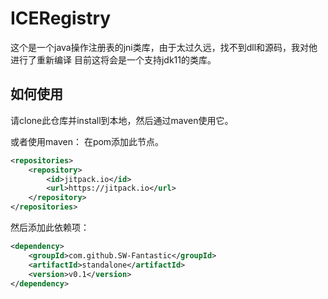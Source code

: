 # ICERegistry

这个是一个java操作注册表的jni类库，由于太过久远，找不到dll和源码，我对他进行了重新编译
目前这将会是一个支持jdk11的类库。

## 如何使用

请clone此仓库并install到本地，然后通过maven使用它。

或者使用maven：
在pom添加此节点。
```xml
<repositories>
	<repository>
	    <id>jitpack.io</id>
		<url>https://jitpack.io</url>
	</repository>
</repositories>
```
然后添加此依赖项：
```xml
<dependency>
    <groupId>com.github.SW-Fantastic</groupId>
	<artifactId>standalone</artifactId>
	<version>v0.1</version>
</dependency>
```